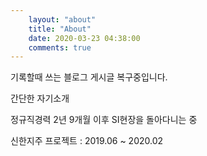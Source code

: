 ```yaml
---
    layout: "about"
    title: "About"
    date: 2020-03-23 04:38:00
    comments: true
---
```

기록할때 쓰는 블로그 게시글 복구중입니다.

간단한 자기소개 

정규직경력 2년 9개월 이후 SI현장을 돌아다니는 중

신한지주 프로젝트 : 2019.06 ~ 2020.02

